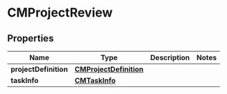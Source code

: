 

# CMProjectReview


## Properties

| Name | Type | Description | Notes |
|------------ | ------------- | ------------- | -------------|
|**projectDefinition** | [**CMProjectDefinition**](CMProjectDefinition.md) |  |  |
|**taskInfo** | [**CMTaskInfo**](CMTaskInfo.md) |  |  |



